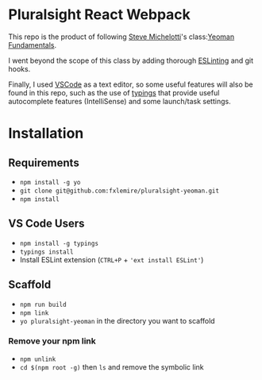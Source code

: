 Pluralsight React Webpack
=========================
This repo is the product of following [Steve Michelotti](http://app.pluralsight.com/author/steve-michelotti)'s class:[Yeoman Fundamentals](http://app.pluralsight.com/courses/yeoman-fundamentals).

I went beyond the scope of this class by adding thorough [ESLinting](http://eslint.org/) and git hooks.

Finally, I used [VSCode](https://code.visualstudio.com/) as a text editor, so some useful features will also be found in this repo, such as the use of [typings](https://github.com/typings)
that provide useful autocomplete features (IntelliSense) and some launch/task settings.

# Installation

## Requirements
* `npm install -g yo`
* `git clone git@github.com:fxlemire/pluralsight-yeoman.git`
* `npm install`

## VS Code Users
* `npm install -g typings`
* `typings install`
* Install ESLint extension (`CTRL+P` + `'ext install ESLint'`)

## Scaffold
* `npm run build`
* `npm link`
* `yo pluralsight-yeoman` in the directory you want to scaffold

### Remove your npm link
* `npm unlink`
* `cd $(npm root -g)` then `ls` and remove the symbolic link